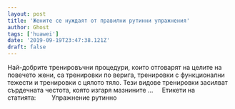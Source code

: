 ```yaml
---
layout: post
title: 'Жените се нуждаят от правилни рутинни упражнения'
author: Ghost
tags: ['huawei']
date: '2019-09-19T23:47:38.121Z'
draft: false
---
```


Най-добрите тренировъчни процедури, които отговарят на целите на повечето жени, са тренировки по верига, тренировки с функционални тежести и тренировки с цялото тяло. Тези видове тренировки засилват сърдечната честота, която изгаря мазнините ...     Етикети на статията:         Упражнение рутинно
